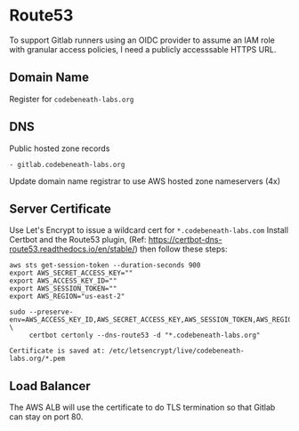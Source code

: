 # Route53
To support Gitlab runners using an OIDC provider to assume an IAM role with granular access policies, I need a publicly accesssable HTTPS URL.

## Domain Name
Register for `codebeneath-labs.org`

## DNS
Public hosted zone records
```
- gitlab.codebeneath-labs.org
```
Update domain name registrar to use AWS hosted zone nameservers (4x)

## Server Certificate
Use Let's Encrypt to issue a wildcard cert for `*.codebeneath-labs.com`
Install Certbot and the Route53 plugin, (Ref: https://certbot-dns-route53.readthedocs.io/en/stable/) then follow these steps:

```
aws sts get-session-token --duration-seconds 900
export AWS_SECRET_ACCESS_KEY=""
export AWS_ACCESS_KEY_ID=""
export AWS_SESSION_TOKEN=""
export AWS_REGION="us-east-2"

sudo --preserve-env=AWS_ACCESS_KEY_ID,AWS_SECRET_ACCESS_KEY,AWS_SESSION_TOKEN,AWS_REGION \
     certbot certonly --dns-route53 -d "*.codebeneath-labs.org"

Certificate is saved at: /etc/letsencrypt/live/codebeneath-labs.org/*.pem
```

## Load Balancer
The AWS ALB will use the certificate to do TLS termination so that Gitlab can stay on port 80.
